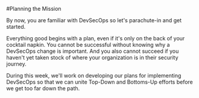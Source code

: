 #Planning the Mission

By now, you are familiar with DevSecOps so let's parachute-in and get started.  

Everything good begins with a plan, even if it's only on the back of your cocktail napkin.  You cannot be successful without knowing why a DevSecOps change is important.  And you also cannot succeed if you haven't yet taken stock of where your organization is in their security journey.  

During this week, we'll work on developing our plans for implementing DevSecOps so that we can unite Top-Down and Bottoms-Up efforts before we get too far down the path.


